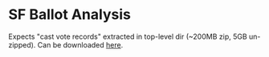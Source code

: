 # SF Ballot Analysis

Expects "cast vote records" extracted in top-level dir (~200MB zip, 5GB un-zipped).  Can be downloaded [here](https://www.sfelections.org/results/20221108/data/20221201/CVR_Export_20221201120428.zip). 
